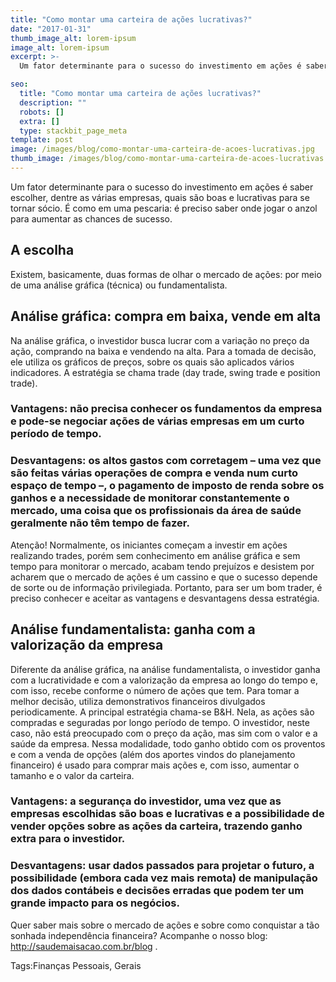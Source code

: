 ```yaml
---
title: "Como montar uma carteira de ações lucrativas?"
date: "2017-01-31"
thumb_image_alt: lorem-ipsum
image_alt: lorem-ipsum
excerpt: >-
  Um fator determinante para o sucesso do investimento em ações é saber escolher, dentre as várias empresas, quais são boas e lucrativas para se tornar sócio. É como em uma pescaria: é preciso saber onde jogar o anzol para aumentar as chances de sucesso.

seo:
  title: "Como montar uma carteira de ações lucrativas?"
  description: ""
  robots: []
  extra: []
  type: stackbit_page_meta
template: post
image: /images/blog/como-montar-uma-carteira-de-acoes-lucrativas.jpg
thumb_image: /images/blog/como-montar-uma-carteira-de-acoes-lucrativas.jpg
---
```


Um fator determinante para o sucesso do investimento em ações é saber escolher, dentre as várias empresas, quais são boas e lucrativas para se tornar sócio. É como em uma pescaria: é preciso saber onde jogar o anzol para aumentar as chances de sucesso.

## A escolha

Existem, basicamente, duas formas de olhar o mercado de ações: por meio de uma análise gráfica (técnica) ou fundamentalista.

## Análise gráfica: compra em baixa, vende em alta

Na análise gráfica, o investidor busca lucrar com a variação no preço da ação, comprando na baixa e vendendo na alta. Para a tomada de decisão, ele utiliza os gráficos de preços, sobre os quais são aplicados vários indicadores. A estratégia se chama trade (day trade, swing trade e position trade).

### Vantagens: não precisa conhecer os fundamentos da empresa e pode-se negociar ações de várias empresas em um curto período de tempo.

### Desvantagens: os altos gastos com corretagem – uma vez que são feitas várias operações de compra e venda num curto espaço de tempo –, o pagamento de imposto de renda sobre os ganhos e a necessidade de monitorar constantemente o mercado, uma coisa que os profissionais da área de saúde geralmente não têm tempo de fazer.

Atenção! Normalmente, os iniciantes começam a investir em ações realizando trades, porém sem conhecimento em análise gráfica e sem tempo para monitorar o mercado, acabam tendo prejuízos e desistem por acharem que o mercado de ações é um cassino e que o sucesso depende de sorte ou de informação privilegiada. Portanto, para ser um bom trader, é preciso conhecer e aceitar as vantagens e desvantagens dessa estratégia.

## Análise fundamentalista: ganha com a valorização da empresa

Diferente da análise gráfica, na análise fundamentalista, o investidor ganha com a lucratividade e com a valorização da empresa ao longo do tempo e, com isso, recebe conforme o número de ações que tem. Para tomar a melhor decisão, utiliza demonstrativos financeiros divulgados periodicamente. A principal estratégia chama-se B&H. Nela, as ações são compradas e seguradas por longo período de tempo. O investidor, neste caso, não está preocupado com o preço da ação, mas sim com o valor e a saúde da empresa. Nessa modalidade, todo ganho obtido com os proventos e com a venda de opções (além dos aportes vindos do planejamento financeiro) é usado para comprar mais ações e, com isso, aumentar o tamanho e o valor da carteira.

### Vantagens: a segurança do investidor, uma vez que as empresas escolhidas são boas e lucrativas e a possibilidade de vender opções sobre as ações da carteira, trazendo ganho extra para o investidor.

### Desvantagens: usar dados passados para projetar o futuro, a possibilidade (embora cada vez mais remota) de manipulação dos dados contábeis e decisões erradas que podem ter um grande impacto para os negócios.

Quer saber mais sobre o mercado de ações e sobre como conquistar a tão sonhada independência financeira? Acompanhe o nosso blog: http://saudemaisacao.com.br/blog .

Tags:Finanças Pessoais, Gerais

